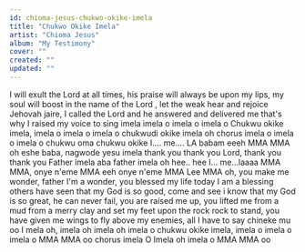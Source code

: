 ```yaml
---
id: chioma-jesus-chukwo-okike-imela
title: "Chukwo Okike Imela"
artist: "Chioma Jesus"
album: "My Testimony"
cover: ""
created: ""
updated: ""
---
```


I will exult the Lord at all times, his praise will  always be upon my lips, my soul will boost in the name of the Lord , let the weak hear and rejoice Jehovah jaire, I called the Lord and he answered and delivered me that's why I raised my voice to sing  imela
imela o imela o imela o Chukwu okike imela, imela o  imela o imela o chukwudi okike imela oh
   chorus
imela o imela o imela o chukwu oma   chukwu okike I.... me.... LA  babam eeeh MMA MMA oh eshe baba,  nagwode  yesu imela  thank you thank you Lord,  thank you thank you Father imela aba father imela  oh  hee.. hee I... me...laaaa MMA MMA,  onye n'eme MMA eeh onye n'eme MMA Lee MMA oh,
you make me wonder, father I'm a wonder, you blessed my  life  today I am a blessing others  have seen that my God is so good, come  and see  i know that my God is so great, he can never  fail,  you are raised  me up,  you  lifted  me from a mud from a merry clay and set my feet upon the rock rock to stand, you have  given me wings  to fly above  my enemies, all I have to say chineke  mu oo I mela oh,  imela oh imela oh imela  o chukwu okike imela, imela o imela o imela o MMA MMA oo
chorus
imela O Imela oh imela o MMA MMA oo